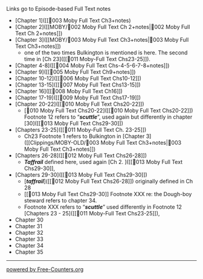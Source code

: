 Links go to Episode-based Full Text notes     
- [Chapter 1]([[🎤003 Moby Full Text Ch3+notes)     
- [Chapter 2]([[MOBY/🎤002 Moby Full Text Ch 2+notes|🎤002 Moby Full Text Ch 2+notes]])     
- [Chapter 3]([[MOBY/🎤003 Moby Full Text Ch3+notes|🎤003 Moby Full Text Ch3+notes]])     
	- one of the two times Bulkington is mentioned is here. The second time in [Ch 23]([[🎤011 Moby-Full Text Chs23-25]]).   
- [Chapter 4-8]([[🎤004 Moby Full Text Chs-4-5-6-7-8+notes]])      
- [Chapter 9]([[🎤005 Moby Full Text Ch9+notes]])     
- [Chapter 10-12]([[🎤006 Moby Full Text Chs10-12]])     
- [Chapter 13-15]([[🎤007 Moby Full Text Chs13-15]])     
- [Chapter 16]([[🎤008 Moby Full Text Ch16]])     
- [Chapter 17-19]([[🎤009 Moby Full Text Chs17-19]])     
- [Chapter 20-22]([[🎤010 Moby Full Text Chs20-22]])     
	- [🎤010 Moby Full Text Chs20-22]([[🎤010 Moby Full Text Chs20-22]]) Footnote 12 refers to “***scuttle***”, used again but differently in chapter [30]([[🎤013 Moby Full Text Chs29-30]])
- [Chapters 23-25]([[🎤011 Moby-Full Text Ch. 23-25]]) 
	- Ch23 Footnote 1 refers to Bulkington in [Chapter 3]([[Clippings/MOBY-OLD/🎤003 Moby Full Text Ch3+notes|🎤003 Moby Full Text Ch3+notes]])      
- [Chapters 26-28]([[🎤012 Moby Full Text Chs26-28]])     
	- ***Taffrail*** defined here, used again [Ch 2. ]([[🎤013 Moby Full Text Chs29-30]],     
- [Chapters 29-30]([[🎤013 Moby Full Text Chs29-30]])     
	- [***taffrail***]([[🎤012 Moby Full Text Chs26-28]]) originally defined in Ch 28
	- [[🎤013 Moby Full Text Chs29-30]] Footnote XXX re: the Dough-boy steward refers to chapter 34.
	- Footnote XXX refers to “***scuttle***” used differently in Footnote 12 [Chapters 23 - 25]([[🎤011 Moby-Full Text Chs23-25]]),      
- Chapter 30     
- Chapter 31     
- Chapter 32     
- Chapter 33     
- Chapter 34     
- Chapter 35     




---
 <a href='https://www.free-counters.org/'>powered by Free-Counters.org</a> <script type='text/javascript' src='https://www.freevisitorcounters.com/auth.php?id=3a836571bf527a15ef6121fbbdda37292ed45bd9'></script>
<script type="text/javascript" src="https://www.freevisitorcounters.com/en/home/counter/1376368/t/1"></script>